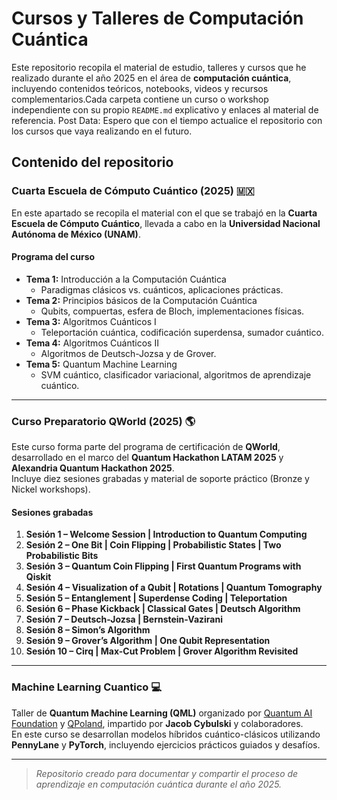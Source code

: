 # Cursos y Talleres de Computación Cuántica 

Este repositorio recopila el material de estudio, talleres y cursos que he realizado durante el año 2025 en el área de **computación cuántica**, incluyendo contenidos teóricos, notebooks, videos y recursos complementarios.Cada carpeta contiene un curso o workshop independiente con su propio `README.md` explicativo y enlaces al material de referencia.
Post Data: Espero que con el tiempo actualice el repositorio con los cursos que vaya realizando en el futuro.

##  Contenido del repositorio

###  Cuarta Escuela de Cómputo Cuántico (2025) 🇲🇽

En este apartado se recopila el material con el que se trabajó en la **Cuarta Escuela de Cómputo Cuántico**, llevada a cabo en la **Universidad Nacional Autónoma de México (UNAM)**.

#### Programa del curso

- **Tema 1:** Introducción a la Computación Cuántica  
  - Paradigmas clásicos vs. cuánticos, aplicaciones prácticas.  
- **Tema 2:** Principios básicos de la Computación Cuántica  
  - Qubits, compuertas, esfera de Bloch, implementaciones físicas.  
- **Tema 3:** Algoritmos Cuánticos I  
  - Teleportación cuántica, codificación superdensa, sumador cuántico.  
- **Tema 4:** Algoritmos Cuánticos II  
  - Algoritmos de Deutsch-Jozsa y de Grover.  
- **Tema 5:** Quantum Machine Learning  
  - SVM cuántico, clasificador variacional, algoritmos de aprendizaje cuántico.  

---

### Curso Preparatorio QWorld (2025) 🌎

Este curso forma parte del programa de certificación de **QWorld**, desarrollado en el marco del **Quantum Hackathon LATAM 2025** y **Alexandria Quantum Hackathon 2025**.  
Incluye diez sesiones grabadas y material de soporte práctico (Bronze y Nickel workshops).

####  Sesiones grabadas

1. **Sesión 1 – Welcome Session | Introduction to Quantum Computing**  
2. **Sesión 2 – One Bit | Coin Flipping | Probabilistic States | Two Probabilistic Bits**  
3. **Sesión 3 – Quantum Coin Flipping | First Quantum Programs with Qiskit**  
4. **Sesión 4 – Visualization of a Qubit | Rotations | Quantum Tomography**  
5. **Sesión 5 – Entanglement | Superdense Coding | Teleportation**  
6. **Sesión 6 – Phase Kickback | Classical Gates | Deutsch Algorithm**  
7. **Sesión 7 – Deutsch-Jozsa | Bernstein-Vazirani**  
8. **Sesión 8 – Simon’s Algorithm**  
9. **Sesión 9 – Grover’s Algorithm | One Qubit Representation**  
10. **Sesión 10 – Cirq | Max-Cut Problem | Grover Algorithm Revisited**  

---

###  Machine Learning Cuantico 💻

Taller de **Quantum Machine Learning (QML)** organizado por [Quantum AI Foundation](https://www.qaif.org/) y [QPoland](https://qworld.net/qpoland/), impartido por **Jacob Cybulski** y colaboradores.  
En este curso se desarrollan modelos híbridos cuántico-clásicos utilizando **PennyLane** y **PyTorch**, incluyendo ejercicios prácticos guiados y desafíos.


---
> _Repositorio creado para documentar y compartir el proceso de aprendizaje en computación cuántica durante el año 2025._
